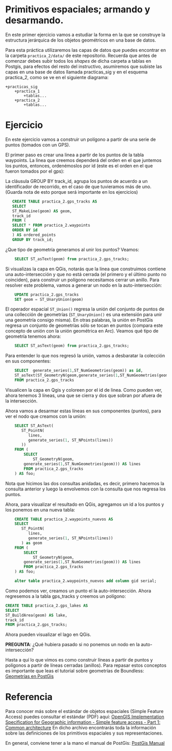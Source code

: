 Primitivos espaciales; armando y desarmando.
=============

En este primer ejercicio vamos a estudiar la forma en la que se construye la estructura jerárquica de los objetos geométricos en una base de datos.

Para esta práctica utilizaremos las capas de datos que puedes encontrar en la carpeta `practica_2/data/` de este repositorio.
Recuerda que antes de comenzar debes subir todos los _shapes_ de dicha carpeta a tablas en Postgis, para efectos del resto del instructivo, asumiremos que subiste las capas en una base de datos llamada practicas_sig y en el esquema practica_2, como se ve en el siguiente diagrama:

	+practicas_sig
		+practica_1
			+tablas...
		+practica_2
			+tablas...

Ejercicio
=============

En este ejercicio vamos a construir un polígono a partir de una serie de puntos (tomados con un GPS).

El primer paso es crear una linea a partir de los puntos de la tabla waypoints. La linea que creemos dependerá del orden en el que juntemos los puntos,
entonces, ordenémoslos por id (este es el orden en el que fueron tomados por el gps):

La cláusula GROUP BY track_id, agrupa los puntos de acuerdo a un identificador de recorrido,
en el caso de que tuvieramos más de uno. (Guarda nota de esto porque será importante en los ejercicios)

 ``` sql
	CREATE TABLE practica_2.gps_tracks AS
	SELECT
	ST_MakeLine(geom) AS geom,
	track_id
	FROM (
	SELECT * FROM practica_2.waypoints
	ORDER BY id
	) AS ordered_points
	GROUP BY track_id;
```
¿Que tipo de geometría generamos al unir los puntos? Veamos:

``` sql
	SELECT ST_asText(geom) from practica_2.gps_tracks;
```
Si visualizas la capa en QGis, notarás que la linea que construimos contiene una auto-intersección y que no está cerrada (el primero y el último punto no coinciden), para construir un polígono necesitamos cerrar un anillo. Para resolver este problema, vamos a generar un nodo en la auto-intersección:
``` sql
	UPDATE practica_2.gps_tracks
	SET geom = ST_UnaryUnion(geom)
```
El operador espacial `ST_Union()` regresa la unión del conjunto de puntos de una collección de geometrías (`ST_UnaryUnion()` es una extensión para unir una geometría consigo misma). En otras palabras, la unión en PostGis regresa un conjunto de geometrías sólo se tocan en puntos (compara este concepto de unión con la unión geométrica en Arc). Veamos qué tipo de geometría tenemos ahora:

``` sql
	SELECT ST_asText(geom) from practica_2.gps_tracks;
```
Para entender lo que nos regresó la unión, vamos a desbaratar la colección en sus componentes:

``` sql
	SELECT  generate_series(1,ST_NumGeometries(geom)) as id,
	ST_asText(ST_GeometryN(geom,generate_series(1,ST_NumGeometries(geom)))) AS lines
	FROM practica_2.gps_tracks
```

Visualicen la capa en Qgis y coloreen por el id de linea. Como pueden ver, ahora tenemos 3 líneas, una que se cierra y dos que sobran por afuera de la intersección.

Ahora vamos a desarmar estas líneas en sus componentes (puntos), para ver el nodo que creamos con la unión:

``` sql
	SELECT ST_AsText(
	   ST_PointN(
		  lines,
		  generate_series(1, ST_NPoints(lines))
	   ))
	FROM (
		SELECT
			ST_GeometryN(geom,
		generate_series(1,ST_NumGeometries(geom))) AS lines
		FROM practica_2.gps_tracks
	) AS foo;
```

Nota que hicimos las dos consultas anidadas, es decir, primero hacemos la consulta anterior y luego la envolvemos con la consulta que nos regresa los puntos.

Ahora, para visualizar el resultado en QGis, agregamos un id a los puntos y los ponemos en una nueva tabla:

``` sql
	CREATE TABLE practica_2.waypoints_nuevos AS
	SELECT
	   ST_PointN(
		  lines,
		  generate_series(1, ST_NPoints(lines))
	   ) as geom
	FROM (
		SELECT
			ST_GeometryN(geom,
		generate_series(1,ST_NumGeometries(geom))) AS lines
		FROM practica_2.gps_tracks
	) AS foo;

	alter table practica_2.waypoints_nuevos add column gid serial;
```

Como podemos ver, creamos un punto el la auto-intersección. Ahora regresemos a la tabla gps_tracks y creemos un polígono:

``` sql
CREATE TABLE practica_2.gps_lakes AS
SELECT
ST_BuildArea(geom) AS lake,
track_id
FROM practica_2.gps_tracks;
```
Ahora pueden visualizar el lago en QGis.

**PREGUNTA**: ¿Qué hubiera pasado si no ponemos un nodo en la auto-intersección?



Hasta a quí lo que vimos es como construir líneas a partir de puntos y polígonos a partir de líneas cerradas (anillos). Para repasar estos conceptos es importante que leas el tutorial sobre geometrías de Boundless:
[Geometrías en PostGis](http://workshops.boundlessgeo.com/postgis-intro/geometries.html)

Referencia
=============

Para conocer más sobre el estándar de objetos espaciales (Simple Feature Access) puedes consultar el estándar (PDF) aquí:
[OpenGIS Implementation Specification for Geographic information - Simple feature access - Part 1: Common architecture](http://portal.opengeospatial.org/files/?artifact_id=25355)
 En dicho archivo encontrarás toda la información sobre las definiciones de los primitivos espaciales y sus representaciones.

En general, conviene tener a la mano el manual de PostGis:
[PostGis Manual](http://postgis.net/docs/manual-2.0/)
